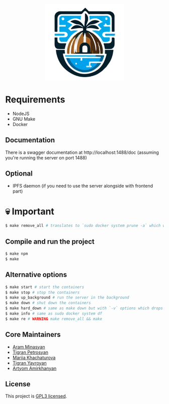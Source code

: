 <p align="center">
  <img src="https://raw.githubusercontent.com/Aram47/cyber-bounty-backend/main/icons/logo.png" width="250" alt="Your Logo" />
</p>


[//]: # ([circleci-url]: https://circleci.com/gh/nestjs/nest)

# Requirements

- NodeJS
- GNU Make
- Docker

## Documentation

There is a swagger documentation at http://localhost:1488/doc 
(assuming you're running the server on port 1488)

## Optional
- IPFS daemon (if you need to use the server alongside with frontend part)

# 💀 Important 
```bash
$ make remove_all # translates to `sudo docker system prune -a` which will erase all your systems docker containers, so be careful
```

## Compile and run the project
```bash
$ make npm
$ make
```

## Alternative options
```bash
$ make start # start the containers
$ make stop # stop the containers
$ make up_background # run the server in the background
$ make down # shut down the containers
$ make hard_down # same as make down but with `-v` options which drops the volumes
$ make info # same as sudo docker system df
$ make re # WARNING make remove_all && make 
```

## Core Maintainers
- [Aram Minasyan](https://www.linkedin.com/in/aram47/)
- [Tigran Petrosyan](https://www.linkedin.com/in/tigran-petrosyan-091a5630a/)
- [Mariia Khachaturova](https://www.linkedin.com/in/mariia-khachaturova-27165b271/a/)
- [Tigran Yavroyan](https://www.linkedin.com/in/tigran-yavroyan-bb78a5280/)
- [Artyom Amirkhanyan](https://www.linkedin.com/in/artyom-amirkhanyan-b951b52a7/)

## License

This project is [GPL3 licensed](https://github.com/Aram47/cyber-bounty-backend/blob/main/LICENSE).
